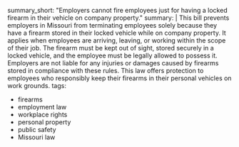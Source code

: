 summary_short: "Employers cannot fire employees just for having a locked firearm in their vehicle on company property."
summary: |
  This bill prevents employers in Missouri from terminating employees solely because they have a firearm stored in their locked vehicle while on company property. It applies when employees are arriving, leaving, or working within the scope of their job. The firearm must be kept out of sight, stored securely in a locked vehicle, and the employee must be legally allowed to possess it. Employers are not liable for any injuries or damages caused by firearms stored in compliance with these rules. This law offers protection to employees who responsibly keep their firearms in their personal vehicles on work grounds.
tags:
  - firearms
  - employment law
  - workplace rights
  - personal property
  - public safety
  - Missouri law
